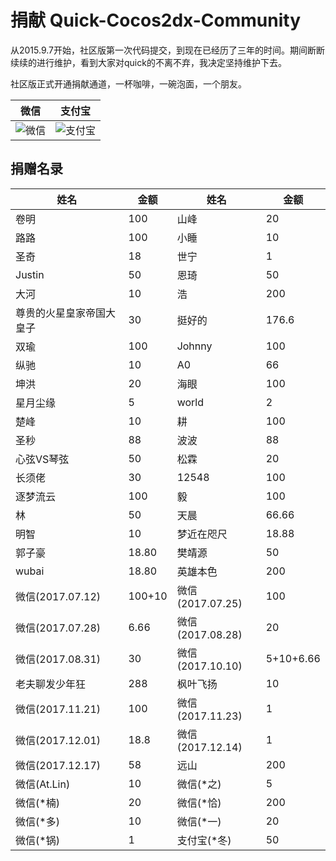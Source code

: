 # 捐献 Quick-Cocos2dx-Community

从2015.9.7开始，社区版第一次代码提交，到现在已经历了三年的时间。期间断断续续的进行维护，看到大家对quick的不离不弃，我决定坚持维护下去。

社区版正式开通捐献通道，一杯咖啡，一碗泡面，一个朋友。

|微信|支付宝|
|----|---|
| ![微信](./wechat.png) | ![支付宝](./alipay.png) |

## 捐赠名录

|姓名|金额|姓名|金额|
|----|---|----|---|
| 卷明 | 100 | 山峰 | 20 |
| 路路 | 100 | 小睡 | 10 |
| 圣奇 | 18 | 世宁 | 1 |
| Justin | 50 | 恩琦 | 50 |
| 大河 | 10 | 浩 | 200 |
| 尊贵的火星皇家帝国大皇子 | 30 | 挺好的 | 176.6 |
| 双瑜 | 100 | Johnny | 100 |
| 纵驰 | 10 | A0 | 66 |
| 坤洪 | 20 | 海眼 | 100 |
| 星月尘缘 | 5 | world | 2 |
| 楚峰 | 10 | 耕 | 100 |
| 圣秒 | 88 | 波波 | 88 |
| 心弦VS琴弦 | 50 | 松霖 | 20 |
| 长须佬 | 30 | 12548 | 100 |
| 逐梦流云 | 100 | 毅 | 100 |
| 林 | 50 | 天晨 | 66.66 |
| 明智 | 10 | 梦近在咫尺 | 18.88 |
| 郭子豪 | 18.80 | 樊靖源 | 50 |
| wubai | 18.80 | 英雄本色 | 200 |
| 微信(2017.07.12) | 100+10 | 微信(2017.07.25)  | 100 |
| 微信(2017.07.28) | 6.66 | 微信(2017.08.28) | 20 |
| 微信(2017.08.31) | 30 | 微信(2017.10.10) | 5+10+6.66 |
| 老夫聊发少年狂 | 288 | 枫叶飞扬 | 10 |
| 微信(2017.11.21) | 100 | 微信(2017.11.23) | 1 |
| 微信(2017.12.01) | 18.8 | 微信(2017.12.14) | 1 |
| 微信(2017.12.17) | 58 | 远山 | 200 |
| 微信(At.Lin) | 10 | 微信(*之) | 5 |
| 微信(*楠) | 20 | 微信(*恰) | 200 |
| 微信(*多) | 10 | 微信(*一) | 20 |
| 微信(*锅) | 1 | 支付宝(*冬) | 50 |
